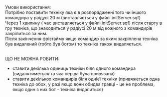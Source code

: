 Умови використання:<br/>
Потрібно поставити техніку яка є в розпорядженні того чи іншого командира у раідусі 20 м (виставляється у файлі initServer.sqf)<br/>
Через 1 хвилину ( час виставляється у файлі initServer.sqf) після старту в гру техніка, що знаходиться у радіусі 20 м від кожного з командирів закріпиться за ним.<br/>
Після закінчення фрізтайму якщо командир за яким закріплена техніка був видалений (тобто був ботом) то техніка також видаляється.<br/><br/>

ЩО НЕ МОЖНА РОБИТИ:<br/>
- ставити декілька одиниць техніки біля одного командира (видалятиметься та яка перша була привязана)<br/>
- ставити декількох командирів біля однієї техніки (привяжеться одна техніка до обох, у разі якщо вони обидва гравці - це не проблема, якщо один з них бот - техніка видалиться)<br/>
